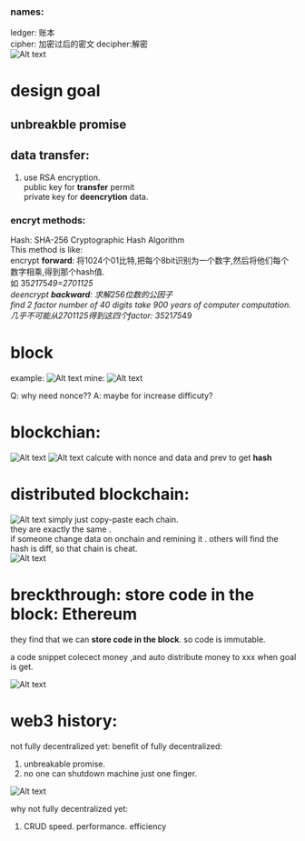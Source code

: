 ### names:  
ledger: 账本  
cipher: 加密过后的密文 decipher:解密  
![Alt text](image-12.png)
# design goal
## unbreakble promise
## data transfer:
1. use RSA encryption.  
public key for **transfer** permit  
private key for **deencrytion** data.  


### encryt methods:
Hash:  SHA-256 Cryptographic Hash Algorithm  
This method is like:  
encrypt **forward**: 将1024个01比特,把每个8bit识别为一个数字,然后将他们每个数字相乘,得到那个hash值.   
如  35*21*75*49=2701125  
deencrypt **backward**: 求解256位数的公因子   
find 2 factor number of 40 digits  take 900 years of computer computation.      
几乎不可能从2701125得到这四个factor: 35*21*75*49  


# block
example:
![Alt text](image-13.png)
mine:
![Alt text](image-14.png)

Q: why need nonce?? 
A: maybe for increase difficuty?


# blockchian:

![Alt text](image-16.png)
![Alt text](image-15.png)
calcute with nonce and data and prev to get **hash**

# distributed blockchain:
![Alt text](image-17.png)
simply just copy-paste each chain.  
they are exactly the same .  
if someone change data on onchain and remining it . others will find the hash is diff, so that chain is cheat.  
![Alt text](image-18.png)


# breckthrough: store code in the block: Ethereum
they find that we can **store code in the block**.
so code is immutable.

a code snippet colecect money ,and auto distribute money to xxx when goal is get.

![Alt text](image-19.png)


# web3 history:
not fully decentralized yet:
benefit of fully decentralized:
1. unbreakable promise.
2. no one can shutdown machine just one finger.

![Alt text](image-20.png)

why not fully decentralized yet:
1. CRUD speed. performance. efficiency